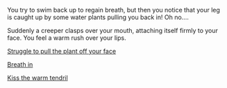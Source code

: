 You try to swim back up to regain breath,
but then you notice that your leg is caught up by some water plants pulling you back in!
Oh no....

Suddenly a creeper clasps over your mouth, attaching itself firmly to your face.
You feel a warm rush over your lips.

[Struggle to pull the plant off your face](fight/fight.md)

[Breath in](breathe/breathe.md)

[Kiss the warm tendril](kiss/kiss.md)
 
